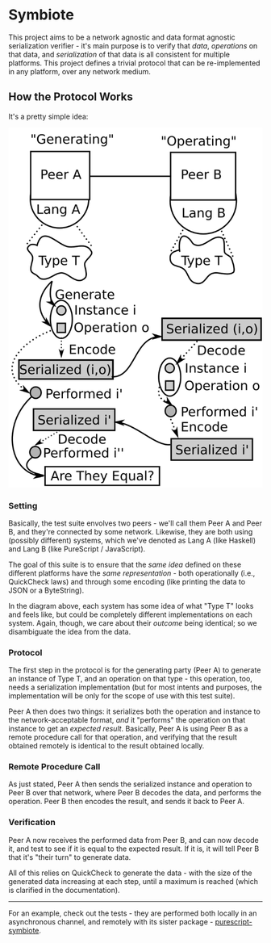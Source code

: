 # Symbiote

This project aims to be a network agnostic and data format agnostic serialization verifier - it's main
purpose is to verify that _data_, _operations_ on that data, and _serialization_ of that data is
all consistent for multiple platforms. This project defines a trivial protocol that can be re-implemented
in any platform, over any network medium.

## How the Protocol Works

It's a pretty simple idea:

![](https://github.com/athanclark/symbiote/raw/master/images/drawing-rendered.png)

### Setting

Basically, the test suite envolves two peers - we'll call them Peer A and Peer B, and they're connected
by some network. Likewise, they are both using (possibly different) systems, which we've denoted as Lang A
(like Haskell) and Lang B (like PureScript / JavaScript).

The goal of this suite is to ensure that the _same idea_ defined on these different platforms have the
_same representation_ - both operationally (i.e., QuickCheck laws) and through some encoding (like printing
the data to JSON or a ByteString).

In the diagram above, each system has some idea of what "Type T" looks and feels like, but could be completely
different implementations on each system. Again, though, we care about their _outcome_ being identical; so we
disambiguate the idea from the data.

### Protocol

The first step in the protocol is for the generating party (Peer A) to generate an instance of Type T, and an operation
on that type - this operation, too, needs a serialization implementation (but for most intents and purposes,
the implementation will be only for the scope of use with this test suite).

Peer A then does two things: it serializes both the operation and instance to the network-acceptable format, _and_
it "performs" the operation on that instance to get an _expected result_. Basically, Peer A is using Peer B as a
remote procedure call for that operation, and verifying that the result obtained remotely is identical to the
result obtained locally.

### Remote Procedure Call

As just stated, Peer A then sends the serialized instance and operation to Peer B over that network, where Peer B
decodes the data, and performs the operation. Peer B then encodes the result, and sends it back to Peer A.

### Verification

Peer A now receives the performed data from Peer B, and can now decode it, and test to see if it is equal to the
expected result. If it is, it will tell Peer B that it's "their turn" to generate data.


All of this relies on QuickCheck to generate the data - with the size of the generated data increasing at each step,
until a maximum is reached (which is clarified in the documentation).

-------------

For an example, check out the tests - they are performed both locally in an asynchronous channel, and remotely
with its sister package - [purescript-symbiote](https://pursuit.purescript.org/package/purescript-symbiote).
